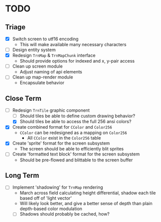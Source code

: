 # TODO

## Triage

- [x] Switch screen to utf16 encoding
  - This will make available many necessary characters
- [ ] Design entity system
- [x] Redesign `TrnMap` & `TrnMapChunk` interface
  - Should provide options for indexed and x, y-pair access
- [ ] Clean up screen module
  - Adjust naming of api elements
- [ ] Clean up map-render module
  - Encapsulate behavior

## Close Term

- [ ] Redesign `TrnTile` graphic component
  - [ ] Should tiles be able to define custom drawing behavior?
  - [x] Should tiles be able to access the full 256 ansi colors?
- [x] Create combined format for `CColor` and `Color256`
  - `CColor` can be redesigned as a mapping on `Color256`
    - All `CColor` exist in the `Color256` table
- [x] Create 'sprite' format for the screen subsystem
  - The screen should be able to efficiently blit sprites
- [ ] Create 'formatted text block' format for the screen subsystem
  - Should be pre-flowed and blittable to the screen buffer

## Long Term

- [ ] Implement 'shadowing' for `TrnMap` rendering
  - March across field calculating height differential,
  shadow each tile based off of 'light vector'
  - Will likely look better, and give a better sense of
  depth than plain depth-based color modulation
  - [ ] Shadows should probably be cached, how?
